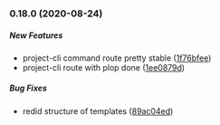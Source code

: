 ### 0.18.0 (2020-08-24)

##### New Features

*  project-cli command route pretty stable ([1f76bfee](https://github.com/IgorSzyporyn/plop-scaffold/commit/1f76bfee744eac61b5c6ea8053e842c12cc2bd5c))
*  project-cli route with plop done ([1ee0879d](https://github.com/IgorSzyporyn/plop-scaffold/commit/1ee0879dd6fc893d3689bc52720e2c5970c12e2e))

##### Bug Fixes

*  redid structure of templates ([89ac04ed](https://github.com/IgorSzyporyn/plop-scaffold/commit/89ac04ede97084c6b92e16ac757954011788f9c8))


